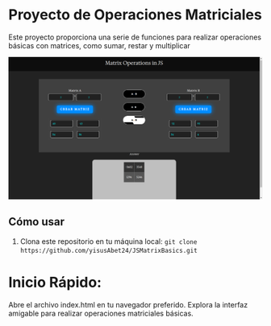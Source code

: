 # Proyecto de Operaciones Matriciales

Este proyecto proporciona una serie de funciones para realizar operaciones básicas con matrices, como sumar, restar y multiplicar


![Texto alternativo](img-readme/img-1.png)


## Cómo usar

1. Clona este repositorio en tu máquina local: 
`git clone https://github.com/yisusAbet24/JSMatrixBasics.git`

# Inicio Rápido:

Abre el archivo index.html en tu navegador preferido.
Explora la interfaz amigable para realizar operaciones matriciales básicas.
